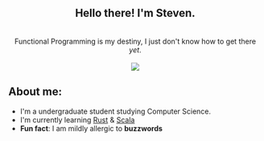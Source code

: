 <h2 align=center>Hello there! I'm Steven.</h2>
<p align="center">
    <a><br> Functional Programming is my destiny, I just don't know how to get there <i>yet</i>.</br></a>
    <br> <img align="center" src="https://github-readme-stats.vercel.app/api?username=panda&count_private=true&theme=nord&show_icons=true" /> 
    </br>
</p>


## About me:
- I'm a undergraduate student studying Computer Science.
- I'm currently learning [Rust](https://rust-lang.org) & [Scala](https://docs.scala-lang.org/scala3/book/why-scala-3.html)
- **Fun fact**: I am mildly allergic to **buzzwords**
